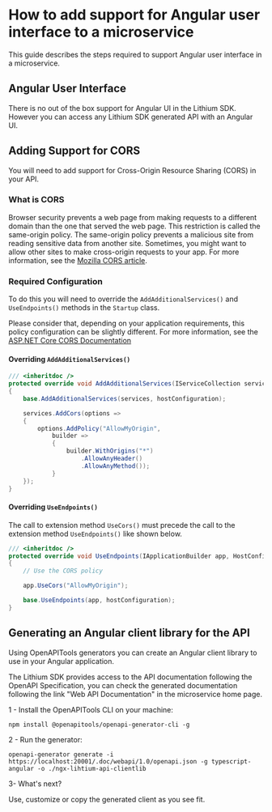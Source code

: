 # How to add support for Angular user interface to a microservice

This guide describes the steps required to support Angular user interface in a microservice.

## Angular User Interface

There is no out of the box support for Angular UI in the Lithium SDK. However you can access any Lithium SDK generated API with an Angular UI.

## Adding Support for CORS

You will need to add support for Cross-Origin Resource Sharing (CORS) in your API. 

### What is CORS

Browser security prevents a web page from making requests to a different domain than the one that served the web page. This restriction is called the same-origin policy. The same-origin policy prevents a malicious site from reading sensitive data from another site. Sometimes, you might want to allow other sites to make cross-origin requests to your app. For more information, see the [Mozilla CORS article](https://developer.mozilla.org/en-US/docs/Web/HTTP/CORS).

### Required Configuration 

To do this you will need to override the `AddAdditionalServices()` and `UseEndpoints()` methods in the `Startup` class.

Please consider that, depending on your application requirements, this policy configuration can be slightly different. For more information, see the [ASP.NET Core CORS Documentation](https://docs.microsoft.com/en-us/aspnet/core/security/cors?view=aspnetcore-3.1)


#### Overriding `AddAdditionalServices()`

```csharp
/// <inheritdoc />
protected override void AddAdditionalServices(IServiceCollection services, HostConfiguration hostConfiguration)
{
    base.AddAdditionalServices(services, hostConfiguration);

    services.AddCors(options =>
    {
        options.AddPolicy("AllowMyOrigin", 
            builder => 
            {
                builder.WithOrigins("*")
                    .AllowAnyHeader()
                    .AllowAnyMethod());
            }
    });
}
```

#### Overriding `UseEndpoints()`

The call to extension method `UseCors()` must precede the call to the extension method `UseEndpoints()` like shown below.

```csharp
/// <inheritdoc />
protected override void UseEndpoints(IApplicationBuilder app, HostConfiguration hostConfiguration)
{
    // Use the CORS policy

    app.UseCors("AllowMyOrigin");

    base.UseEndpoints(app, hostConfiguration);
}

```

## Generating an Angular client library for the API

Using OpenAPITools generators you can create an Angular client library to use in your Angular application. 

The Lithium SDK provides access to the API documentation following the OpenAPI Specification, you can check the generated documentation following the link "Web API Documentation" in the microservice home page.


1 - Install the OpenAPITools CLI on your machine:

```console
npm install @openapitools/openapi-generator-cli -g
```

2 - Run the generator:

```console
openapi-generator generate -i https://localhost:20001/.doc/webapi/1.0/openapi.json -g typescript-angular -o ./ngx-lihtium-api-clientlib
```

3- What's next?

Use, customize or copy the generated client as you see fit.